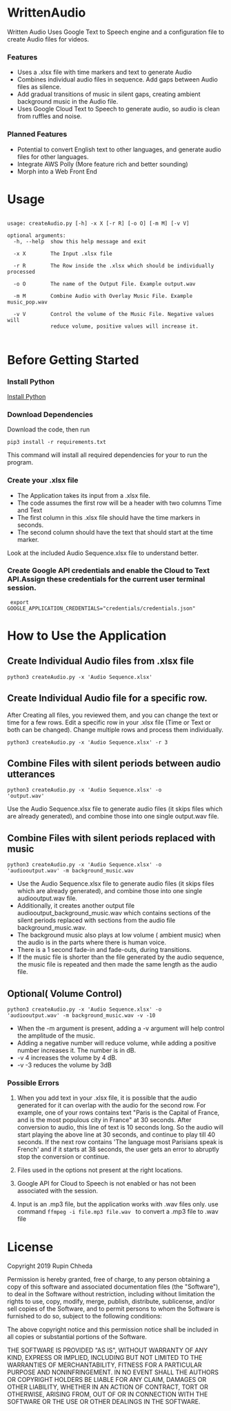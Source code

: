 # WrittenAudio
Written Audio Uses Google Text to Speech engine and a configuration file to create Audio files for videos.
### Features
* Uses a .xlsx file with time markers and text to generate Audio
* Combines individual audio files in sequence. Add gaps between Audio files as silence. 
* Add gradual transitions of music in silent gaps, creating ambient background music in the Audio file. 
* Uses Google Cloud Text to Speech to generate audio, so audio is clean from ruffles and noise. 

### Planned Features
* Potential to convert English text to other languages, and generate audio files for other languages.
* Integrate AWS Polly (More feature rich and better sounding)
* Morph into a Web Front End



# Usage
```
  
usage: createAudio.py [-h] -x X [-r R] [-o O] [-m M] [-v V]

optional arguments:
  -h, --help  show this help message and exit
  
  -x X        The Input .xlsx file
  
  -r R        The Row inside the .xlsx which should be individually processed
  
  -o O        The name of the Output File. Example output.wav
  
  -m M        Combine Audio with Overlay Music File. Example music_pop.wav
  
  -v V        Control the volume of the Music File. Negative values will
              reduce volume, positive values will increase it.
              
```

# Before Getting Started
### Install Python

[Install Python](http://www.python.org "Download Python")

### Download Dependencies

Download the code, then run 

<code>pip3 install -r requirements.txt</code>

This command will install all required dependencies for your to run the program.

### Create your .xlsx file
* The Application takes its input from a .xlsx file. 
* The code assumes the first row will be a header with two columns Time and Text
* The first column in this .xlsx file should have the time markers in seconds.
* The second column should have the text that should start at the time marker. 

Look at the included Audio Sequence.xlsx file to understand better.

### Create Google API credentials and enable the Cloud to Text API.Assign these credentials for the current user terminal session.
<code> export GOOGLE_APPLICATION_CREDENTIALS="credentials/credentials.json" </code>



# How to Use the Application

## Create Individual Audio files from .xlsx file
 
<code>python3 createAudio.py -x 'Audio Sequence.xlsx'</code>

## Create Individual Audio file for a specific row.
After Creating all files, you reviewed them, and you can change the text or time for a few rows. Edit a specific row in your .xlsx file (Time or Text or both can be changed). Change multiple rows and process them individually.   

<code>python3 createAudio.py -x 'Audio Sequence.xlsx' -r 3</code>

## Combine Files with silent periods between audio utterances
 
<code>python3 createAudio.py -x 'Audio Sequence.xlsx' -o 'output.wav'</code>

Use the Audio Sequence.xlsx file to generate audio files (it skips files which are already generated), and combine those into one single output.wav file. 


## Combine Files with silent periods replaced with music
 
<code>python3 createAudio.py -x 'Audio Sequence.xlsx' -o 'audiooutput.wav' -m background_music.wav</code>

* Use the Audio Sequence.xlsx file to generate audio files (it skips files which are already generated), and combine those into one single audiooutput.wav file. 
* Additionally, it creates another output file audiooutput_background_music.wav which contains sections of the silent periods replaced with sections from the audio file background_music.wav.
* The background music also plays at low volume ( ambient music) when the audio is in the parts where there is human voice.
* There is a 1 second fade-in and fade-outs, during transitions.
* If the music file is shorter than the file generated by the audio sequence, the music file is repeated and then made the same length as the audio file. 

## Optional( Volume Control)
<code>python3 createAudio.py -x 'Audio Sequence.xlsx' -o 'audiooutput.wav' -m background_music.wav -v -10</code>
* When the -m argument is present, adding a -v <number> argument will help control the amplitude of the music. 
* Adding a negative number will reduce volume, while adding a positive number increases it. The number is in dB. 
* -v 4 increases the volume by 4 dB. 
* -v -3 reduces the volume by 3dB
  
### Possible Errors
1) When you add text in your .xlsx file, it is possible that the audio generated for it can overlap with the audio for the second row. For example, one of your rows contains text "Paris is the Capital of France, and is the most populous city in France" at 30 seconds. After conversion to audio, this line of text is 10 seconds long. So the audio will start playing the above line at 30 seconds, and continue to play till 40 seconds.
If the next row contains 'The language most Parisians speak is French' and if it starts at 38 seconds, the user gets an error to abruptly stop the conversion or continue. 

2) Files used in the options not present at the right locations. 

3) Google API for Cloud to Speech is not enabled or has not been associated with the session. 

4) Input is an .mp3 file, but the application works with .wav files only. use command <code>ffmpeg -i file.mp3 file.wav </code> to convert a .mp3 file to .wav file


# License

Copyright 2019 Rupin Chheda

Permission is hereby granted, free of charge, to any person obtaining a copy of this software and associated documentation files (the "Software"), to deal in the Software without restriction, including without limitation the rights to use, copy, modify, merge, publish, distribute, sublicense, and/or sell copies of the Software, and to permit persons to whom the Software is furnished to do so, subject to the following conditions:

The above copyright notice and this permission notice shall be included in all copies or substantial portions of the Software.

THE SOFTWARE IS PROVIDED "AS IS", WITHOUT WARRANTY OF ANY KIND, EXPRESS OR IMPLIED, INCLUDING BUT NOT LIMITED TO THE WARRANTIES OF MERCHANTABILITY, FITNESS FOR A PARTICULAR PURPOSE AND NONINFRINGEMENT. IN NO EVENT SHALL THE AUTHORS OR COPYRIGHT HOLDERS BE LIABLE FOR ANY CLAIM, DAMAGES OR OTHER LIABILITY, WHETHER IN AN ACTION OF CONTRACT, TORT OR OTHERWISE, ARISING FROM, OUT OF OR IN CONNECTION WITH THE SOFTWARE OR THE USE OR OTHER DEALINGS IN THE SOFTWARE.


 
